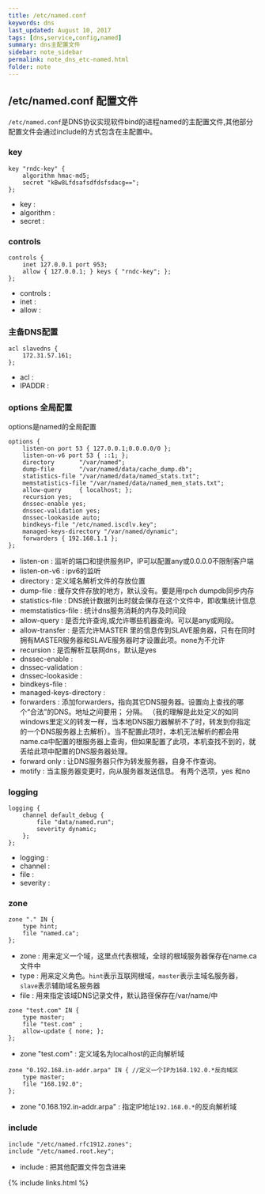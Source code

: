 ```yaml
---
title: /etc/named.conf
keywords: dns 
last_updated: August 10, 2017
tags: [dns,service,config,named]
summary: dns主配置文件
sidebar: note_sidebar
permalink: note_dns_etc-named.html
folder: note 
---
```


## /etc/named.conf 配置文件
`/etc/named.conf`是DNS协议实现软件bind的进程named的主配置文件,其他部分配置文件会通过include的方式包含在主配置中。
### key
```
key "rndc-key" {
    algorithm hmac-md5;
    secret "kBw8Lfdsafsdfdsfsdacg==";
};
```
* key :
* algorithm :
* secret :

### controls
```
controls {
    inet 127.0.0.1 port 953;
    allow { 127.0.0.1; } keys { "rndc-key"; };
};
```
* controls :
* inet :
* allow :

### 主备DNS配置
```
acl slavedns { 
    172.31.57.161;
};
```
* acl :
* IPADDR : 

### options 全局配置
options是named的全局配置
```
options { 
    listen-on port 53 { 127.0.0.1;0.0.0.0/0 };
    listen-on-v6 port 53 { ::1; };
    directory       "/var/named";
    dump-file       "/var/named/data/cache_dump.db";
    statistics-file "/var/named/data/named_stats.txt";
    memstatistics-file "/var/named/data/named_mem_stats.txt";
    allow-query     { localhost; };
    recursion yes;
    dnssec-enable yes;
    dnssec-validation yes;
    dnssec-lookaside auto;
    bindkeys-file "/etc/named.iscdlv.key";
    managed-keys-directory "/var/named/dynamic";
    forwarders { 192.168.1.1 };
};
```
* listen-on : 监听的端口和提供服务IP，IP可以配置any或0.0.0.0不限制客户端
* listen-on-v6 : ipv6的监听
* directory : 定义域名解析文件的存放位置 
* dump-file : 缓存文件存放的地方，默认没有。要是用rpch dumpdb同步内存
* statistics-file : DNS统计数据列出时就会保存在这个文件中，即收集统计信息
* memstatistics-file : 统计dns服务消耗的内存及时间段
* allow-query : 是否允许查询,或允许哪些机器查询。可以是any或网段。
* allow-transfer : 是否允许MASTER 里的信息传到SLAVE服务器，只有在同时拥有MASTER服务器和SLAVE服务器时才设置此项。none为不允许
* recursion : 是否解析互联网dns，默认是yes
* dnssec-enable : 
* dnssec-validation :
* dnssec-lookaside :
* bindkeys-file :
* managed-keys-directory :
* forwarders : 添加forwarders，指向其它DNS服务器。设置向上查找的哪个“合法”的DNS。地址之间要用； 分隔。 （我的理解是此处定义的如同windows里定义的转发一样，当本地DNS服力器解析不了时，转发到你指定的一个DNS服务器上去解析）。当不配置此项时，本机无法解析的都会用name.ca中配置的根服务器上查询，但如果配置了此项，本机查找不到的，就丢给此项中配置的DNS服务器处理。
* forward only : 让DNS服务器只作为转发服务器，自身不作查询。
* motify : 当主服务器变更时，向从服务器发送信息。 有两个选项，yes 和no 

### logging
```
logging {
    channel default_debug {
        file "data/named.run";
        severity dynamic;
    };
};
```
* logging :
* channel :
* file :
* severity :

### zone
```
zone "." IN { 
    type hint;
    file "named.ca";
};
```
* zone : 用来定义一个域，这里点代表根域，全球的根域服务器保存在name.ca文件中   
* type : 用来定义角色。`hint`表示互联网根域，`master`表示主域名服务器，`slave`表示辅助域名服务器   
* file : 用来指定该域DNS记录文件，默认路径保存在/var/name/中   

```
zone "test.com" IN {
    type master;
    file "test.com" ;
    allow-update { none; };
};
```
* zone "test.com" :  定义域名为localhost的正向解析域

```
zone "0.192.168.in-addr.arpa" IN { //定义一个IP为168.192.0.*反向域区
    type master;
    file "168.192.0";
};
```
* zone "0.168.192.in-addr.arpa" :  指定IP地址`192.168.0.*`的反向解析域

### include
```
include "/etc/named.rfc1912.zones";
include "/etc/named.root.key";
```
* include : 把其他配置文件包含进来 

{% include links.html %}
